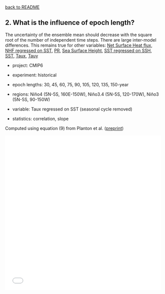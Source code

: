 [back to README](../README.md)

## 2. What is the influence of epoch length?
The uncertainty of the ensemble mean should decrease with the square root of the number of independent time steps. There are large inter-model differences.
This remains true for other variables: [Net Surface Heat flux](f4_hf.md), [NHF regressed on SST](f4_hf_fbk.md), [PR](f4_pr.md), [Sea Surface Height](f4_sl.md), [SST regressed on SSH](f4_sl_fbk.md), [SST](f4_ts.md), [Taux](f4_tx.md), [Tauy](f4_ty.md)  


- project: CMIP6

- experiment: historical

- epoch lengths: 30, 45, 60, 75, 90, 105, 120, 135, 150-year

- regions: Niño4 (5N-5S, 160E-150W), Niño3.4 (5N-5S, 120-170W), Niño3 (5N-5S, 90-150W)

- variable: Taux regressed on SST (seasonal cycle removed)

- statistics: correlation, slope

Computed using equation (9) from Planton et al. ([preprint](https://doi.org/10.22541/essoar.170196744.48068128/v1))


<iframe src="f04_uncertainty_vs_epoch_length_tx_fbk.pdf" width="100%" height="500" frameborder="0" />


